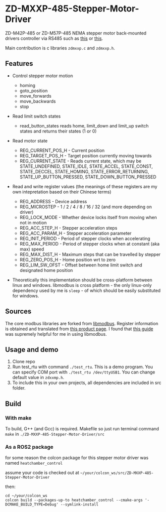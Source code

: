 
# ZD-MXXP-485-Stepper-Motor-Driver

ZD-M42P-485 or ZD-M57P-485 NEMA stepper motor back-mounted drivers controller via RS485 such as [this](https://world.taobao.com/item/634196223214.htm) or [this](https://www.aliexpress.com/item/1005004161246962.html).

Main contribution is c libraries ```zdmxxp.c``` and ```zdmxxp.h```. 

## Features
- Control stepper motor motion
  - homing
  - goto_position
  - move_forwards
  - move_backwards
  - stop

- Read limit switch states
  - read_button_states reads home, limit_down and limit_up switch states and returns their states (1 or 0) 

- Read motor state
  - REG_CURRENT_POS_H - Current position
  - REG_TARGET_POS_H - Target position currently moving towards
  - REG_CURRENT_STATE - Reads current state, which may be STATE_UNDEFINED, STATE_IDLE, STATE_ACCEL, STATE_CONST, STATE_DECCEL, STATE_HOMING, STATE_ERROR_RETURNING, STATE_UP_BUTTON_PRESSED, STATE_DOWN_BUTTON_PRESSED

- Read and write register values (the meanings of these registers are my own intepretation based on their Chinese terms)
  - REG_ADDRESS  - Device address  
  - REG_MICROSTEP - 1 / 2 / 4 / 8 / 16 / 32 (and more depending on driver)
  - REG_LOCK_MODE - Whether device locks itself from moving when not in motion
  - REG_ACC_STEP_H  - Stepper acceleration steps
  - REG_ACC_PARAM_H - Stepper acceleration parameter
  - REG_INIT_PERIOD - Period of stepper clocks when accelerating
  - REG_MAX_PERIOD  - Period of stepper clocks when at constant (aka max) speed
  - REG_MAX_DIST_H - Maximum steps that can be travelled by stepper
  - REG_ZERO_POS_H - Home position wrt to zero
  - REG_LIM_SW_OFST - Offset between home limit switch and designated home position

- Theoretically this implementation should be cross-platform between linux and windows. libmodbus is cross platform - the only linux-only dependency used by me is ```sleep``` - of which should be easily substituted for windows.

## Sources
The core modbus libraries are forked from [libmodbus](https://github.com/stephane/libmodbus). Register information is obtained and translated from [this product page](://world.taobao.com/item/634196223214.htm). I found that [this guide](https://aijishu.com/a/1060000000224798) was supremely helpful for me in using libmodbus. 

## Usage and demo
1. Clone repo
2. Run test_rtu with command ```./test_rtu```. This is a demo program. You can specify COM port with ```./test_rtu /dev/ttyUSB1```. You can change default value in ```zdxxmp.h```. 
3. To include this in your own projects, all dependencies are included in src folder. 

## Build
### With make
To build, G++ (and Gcc) is required. Makefile so just run terminal command  ```make``` in ```./ZD-MXXP-485-Stepper-Motor-Driver/src```

### As a ROS2 package

for some reason the colcon package for this stepper motor driver was named `heatchamber_control`

assume your code is checked out at 
`~/your/colcon_ws/src/ZD-MXXP-485-Stepper-Motor-Driver`

then:
```
cd ~/your/colcon_ws
colcon build --packages-up-to heatchamber_control --cmake-args '-DCMAKE_BUILD_TYPE=Debug' --symlink-install
```
